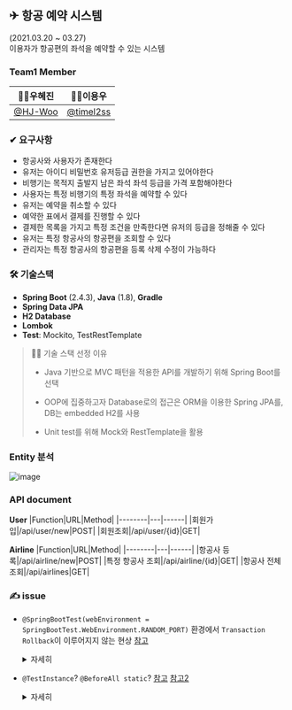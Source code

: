 ## ✈ 항공 예약 시스템
(2021.03.20 ~ 03.27)  
이용자가 항공편의 좌석을 예약할 수 있는 시스템


### Team1 Member
| 🙍‍♀️우혜진 | 🙍‍♂️이용우 |
| :----: | :----: |
| [@HJ-Woo](https://github.com/HJ-Woo) | [@timel2ss](https://github.com/timel2ss)  |

### ✔ 요구사항
- 항공사와 사용자가 존재한다
- 유저는 아이디 비밀번호 유저등급 권한을 가지고 있어야한다
- 비행기는 목적지 출발지 남은 좌석 좌석 등급을 가격 포함해야한다
- 사용자는 특정 비행기의 특정 좌석을 예약할 수 있다
- 유저는 예약을 취소할 수 있다
- 예약한 표에서 결제를 진행할 수 있다
- 결제한 목록을 가지고 특정 조건을 만족한다면 유저의 등급을 정해줄 수 있다
- 유저는 특정 항공사의 항공편을 조회할 수 있다
- 관리자는 특정 항공사의 항공편을 등록 삭제 수정이 가능하다

### 🛠 기술스택
- **Spring Boot** (2.4.3), **Java** (1.8), **Gradle**
- **Spring Data JPA**
- **H2 Database**
- **Lombok**
- **Test**: Mockito, TestRestTemplate
> 💁‍♀️ 기술 스택 선정 이유
> - Java 기반으로 MVC 패턴을 적용한 API를 개발하기 위해 Spring Boot를 선택
>
> - OOP에 집중하고자 Database로의 접근은 ORM을 이용한 Spring JPA를, DB는 embedded H2를 사용
>
> - Unit test를 위해 Mock와 RestTemplate을 활용
### Entity 분석
![image](https://user-images.githubusercontent.com/59992230/112649121-7df9fc00-8e8d-11eb-87a7-0ba43846e880.png)


### API document
**User**
|Function|URL|Method|
|--------|---|------|
|회원가입|/api/user/new|POST|
|회원조회|/api/user/{id}|GET|

**Airline**
|Function|URL|Method|
|--------|---|------|
|항공사 등록|/api/airline/new|POST|
|특정 항공사 조회|/api/airline/{id}|GET|
|항공사 전체 조회|/api/airlines|GET|

### ✍ issue
- ``@SpringBootTest(webEnvironment = SpringBootTest.WebEnvironment.RANDOM_PORT)`` 환경에서
  ``Transaction Rollback``이 이루어지지 않는 현상
  [참고](https://stackoverflow.com/questions/46729849/transactions-in-spring-boot-testing-not-rolled-back)
  <details>
    <summary>자세히</summary>

  > If your test is @Transactional, it rolls back the transaction at the end of each test method by default. However, as using this arrangement with either RANDOM_PORT or DEFINED_PORT implicitly provides a real servlet environment, the HTTP client and server run in separate threads and, thus, in separate transactions. Any transaction initiated on the server does not roll back in this case.

  > 이처럼 공식문서에 기재된 바에 의하면, 실제 환경에서 running 시키는 *26.3.6. Testing with a running server* 와 같은 환경, 즉 우리가 사용했떤 ``@SpringBootTest(webEnvironment=WebEnvironment.RANDOM_PORT``의 설정은 실제 서블릿 환경인 HTTP 클라이언트와 서버가 각각의 별도 스레드에서 실행된다. 이때 서버에서 시작된 트랜잭션은 롤백되지 않으므로 테스트 수행 코드가 반영됨을 기억해야한다.

  </details>


- ``@TestInstance``? ``@BeforeAll static``? [참고](https://www.baeldung.com/junit-testinstance-annotation) [참고2](https://stackoverflow.com/questions/52551718/what-use-is-testinstance-annotation-in-junit-5)

  <details>
    <summary>자세히</summary>

  > 기본적으로 Junit4와 5는 **각 테스트 메서드를 실행하기 전**에 테스트 클래스의 **새 인스턴스**를 만든다. 이렇게하면 **테스트간에 상태가 명확하게 분리**된다.

  > 여러 테스트 메서드에 걸쳐서 객체가 필요한 경우, Junit5에서는 ``@BeforeAll``을
  > - 클래스의 **static 메서드**에 사용하면, 클래스의 **static member와 함께** 사용 가능
  > - **Test Instance의 Life cycle이 per-class**로 변경되면 (``@TestInstance (Lifecycle.PER_CLASS)``), ``@BeforeAll``을 **instance 메서드에 사용하여 instance member**들을 함꼐 사용 가능

  > 💥 **Problem** 💥 [참고 with Mockito git issue](https://github.com/mockito/mockito/issues/1437)
  > 
  > 기본적으로는 ``@TestInstance`` 의 사용을 권장하나, 다음과 같은 Mockito 문제가 발생한 경우에 감당하지 못하는 문제가 생긴다. 
  >![image](https://user-images.githubusercontent.com/59992230/112656304-9ae5fd80-8e94-11eb-9633-80049c0deb72.png)
  ![image](https://user-images.githubusercontent.com/59992230/112656333-a46f6580-8e94-11eb-87f4-8d0f4545af3a.png)
  >
  > 둘은 같은 life cycle을 공유중인 UserServiceTest에서 ``유저정보를조회한다()`` 메소드와 ``유저를저장한다()`` 메서드 호출시의 Mock 객체 인스턴스 값 변화를 보여주고 있다.
  > 
  > 자세히 살펴보자면 중간에 Mock 객체들의 address가 변경되는데, 반면에 ``@InjectMocks`` 객체에게는 변화가 일어나지 않는다.  
  > 즉, ``@InjectMocks`` ``UserService``는 이전의 Mock 객체들을 주입받았는데, 이후 메소드에서는 새로운 Mock 객체에서 ``willReturn()``을 정의하였으므로, 원하는 return을 받지 못하고 계속 null로 반환하여 NPE가 발생한다.
  > 
  > 해당 문제에 대하여 Mockito issue란에서 2020.12.12까지 개발자간의 토론이 이루어졌으나, Mockito 측의 답변은 없다.
  > 
  > 고로 우리는 ``static @BeforeAll``을 사용하여 해당 문제를 해결하였다.

  </details>

